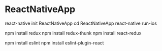 # ReactNativeApp

react-native init ReactNativeApp
cd ReactNativeApp
react-native run-ios

npm install redux
npm install redux-thunk
npm install react-redux

npm install eslint
npm install eslint-plugin-react